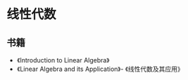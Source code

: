# 线性代数

## 书籍

* 《Introduction to Linear Algebra》
* 《Linear Algebra and its Application》- 《线性代数及其应用》
